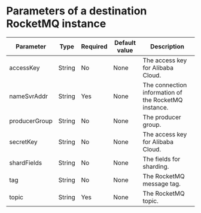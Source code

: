 # Parameters of a destination RocketMQ instance

| Parameter | Type | Required | Default value | Description |
|---------------|--------|------|-----|----------------|
| accessKey | String | No | None | The access key for Alibaba Cloud. |
| nameSvrAddr | String | Yes | None | The connection information of the RocketMQ instance. |
| producerGroup | String | No | None | The producer group. |
| secretKey | String | No | None | The access key for Alibaba Cloud. |
| shardFields | String | No | None | The fields for sharding. |
| tag | String | No | None | The RocketMQ message tag. |
| topic | String | Yes | None | The RocketMQ topic. |
